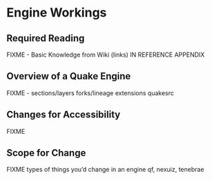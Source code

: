 # Engine Workings

## Required Reading

FIXME - Basic Knowledge from Wiki (links) IN REFERENCE APPENDIX

## Overview of a Quake Engine

FIXME - sections/layers forks/lineage extensions quakesrc

## Changes for Accessibility

FIXME

## Scope for Change

FIXME types of things you’d change in an engine qf, nexuiz, tenebrae
